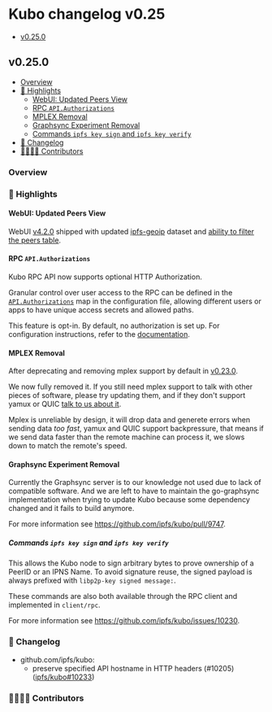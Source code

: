 # Kubo changelog v0.25

- [v0.25.0](#v0250)

## v0.25.0

- [Overview](#overview)
- [🔦 Highlights](#-highlights)
  - [WebUI: Updated Peers View](#webui-updated-peers-view)
  - [RPC `API.Authorizations`](#rpc-apiauthorizations)
  - [MPLEX Removal](#mplex-removal)
  - [Graphsync Experiment Removal](#graphsync-experiment-removal)
  - [Commands `ipfs key sign` and `ipfs key verify`](#commands-ipfs-key-sign-and-ipfs-key-verify)
- [📝 Changelog](#-changelog)
- [👨‍👩‍👧‍👦 Contributors](#-contributors)

### Overview

### 🔦 Highlights

#### WebUI: Updated Peers View

WebUI [v4.2.0](https://github.com/ipfs/ipfs-webui/releases/tag/v4.2.0) shipped
with updated [ipfs-geoip](https://www.npmjs.com/package/ipfs-geoip) dataset
and [ability to filter the peers table](https://github.com/ipfs/ipfs-webui/pull/2181).

#### RPC `API.Authorizations`

Kubo RPC API now supports optional HTTP Authorization.

Granular control over user access to the RPC can be defined in the
[`API.Authorizations`](https://github.com/ipfs/kubo/blob/master/docs/config.md#apiauthorizations)
map in the configuration file, allowing different users or apps to have unique
access secrets and allowed paths.

This feature is opt-in. By default, no authorization is set up.
For configuration instructions,
refer to the [documentation](https://github.com/ipfs/kubo/blob/master/docs/config.md#apiauthorizations).

#### MPLEX Removal

After deprecating and removing mplex support by default in [v0.23.0](https://github.com/ipfs/kubo/blob/master/docs/changelogs/v0.23.md#mplex-deprecation).

We now fully removed it. If you still need mplex support to talk with other pieces of software,
please try updating them, and if they don't support yamux or QUIC [talk to us about it](https://github.com/ipfs/kubo/issues/new/choose).

Mplex is unreliable by design, it will drop data and generete errors when sending data *too fast*,
yamux and QUIC support backpressure, that means if we send data faster than the remote machine can process it, we slows down to match the remote's speed.

#### Graphsync Experiment Removal

Currently the Graphsync server is to our knowledge not used
due to lack of compatible software.
And we are left to have to maintain the go-graphsync implementation when trying
to update Kubo because some dependency changed and it fails to build anymore.

For more information see https://github.com/ipfs/kubo/pull/9747.

##### Commands `ipfs key sign` and `ipfs key verify`

This allows the Kubo node to sign arbitrary bytes to prove ownership of a PeerID or an IPNS Name. To avoid signature reuse, the signed payload is always prefixed with `libp2p-key signed message:`.

These commands are also both available through the RPC client and implemented in `client/rpc`.

For more information see https://github.com/ipfs/kubo/issues/10230.

### 📝 Changelog

- github.com/ipfs/kubo:
  - preserve specified API hostname in HTTP headers (#10205) ([ipfs/kubo#10233](https://github.com/ipfs/kubo/pull/10233))

### 👨‍👩‍👧‍👦 Contributors
